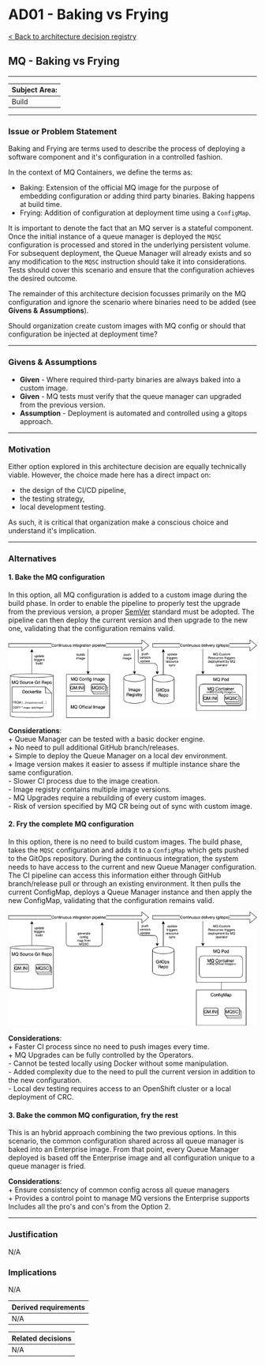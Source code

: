 # AD01 - Baking vs Frying

<!--- cSpell:ignore  pipelinerun mqsc msqc runmqsc dockerconfigjson queuemanager QMID podman ibmgaragecloud cntk cnkt eventid gitrevision gitrepositoryurl odowdaibm MQSC replicaset eventlistener triggerbinding triggertemplate mqcicd qmgr Artifactory configmaps OIDC CHLAUTH templating sealedsecret jmeter -->

[< Back to architecture decision registry](index.md)

## MQ - Baking vs Frying

***
|  **Subject Area:**      |
|-------------------------|
|    Build                |

***
### Issue or Problem Statement

Baking and Frying are terms used to describe the process of deploying a software component and it's configuration in a controlled fashion.

In the context of MQ Containers, we define the terms as:

* Baking: Extension of the official MQ image for the purpose of embedding configuration or adding third party binaries.  Baking happens at build time.
* Frying: Addition of configuration at deployment time using a `ConfigMap`.

It is important to denote the fact that an MQ server is a stateful component.  Once the initial instance of a queue manager is deployed the `MQSC` configuration is processed and stored in the underlying persistent volume.  For subsequent deployment, the Queue Manager will already exists and so any modification to the `MQSC` instruction should take it into considerations.  Tests should cover this scenario and ensure that the configuration achieves the desired outcome.  

The remainder of this architecture decision focusses primarily on the MQ configuration and ignore the scenario where binaries need to be added (see **Givens & Assumptions**).

Should organization create custom images with MQ config or should that configuration be injected at deployment time?

***
### Givens & Assumptions

* **Given** - Where required third-party binaries are always baked into a custom image.
* **Given** - MQ tests must verify that the queue manager can upgraded from the previous version.
* **Assumption** - Deployment is automated and controlled using a gitops approach.

***
### Motivation

Either option explored in this architecture decision are equally technically viable.  However, the choice made here has a direct impact on:
* the design of the CI/CD pipeline,
* the testing strategy,
* local development testing.

As such, it is critical that organization make a conscious choice and understand it's implication.

***

### Alternatives

#### 1. Bake the MQ configuration
In this option, all MQ configuration is added to  a custom image during the build phase.
In order to enable the pipeline to properly test the upgrade from the previous version, a proper [SemVer](https://semver.org/) standard must be adopted.  The pipeline can then deploy the current version and then upgrade to the new one, validating that the configuration remains valid.

![Baking configuration](images/baking.png)  
  
**Considerations**:  
\+ Queue Manager can be tested with a basic docker engine.  
\+ No need to pull additional GitHub branch/releases.  
\+ Simple to deploy the Queue Manager on a local dev environment.  
\+ Image version makes it easier to assess if multiple instance share the same configuration.  
\- Slower CI process due to the image creation.  
\- Image registry contains multiple image versions.  
\- MQ Upgrades require a rebuilding of every custom images.  
\- Risk of version specified by MQ CR being out of sync with custom image.  

#### 2. Fry the complete MQ configuration
In this option, there is no need to build custom images.  The build phase, takes the `MQSC` configuration and adds it to a `ConfigMap` which gets pushed to the GitOps repository.  During the continuous integration, the system needs to have access to the current and new Queue Manager configuration.  The CI pipeline can access this information either through GitHub branch/release pull or through an existing environment.  It then pulls the current ConfigMap, deploys a Queue Manager instance and then apply the new ConfigMap, validating that the configuration remains valid.
  
![Frying configuration](images/frying.png)  
  
**Considerations**:  
\+ Faster CI process since no need to push images every time.  
\+ MQ Upgrades can be fully controlled by the Operators.  
\- Cannot be tested locally using Docker without some manipulation.  
\- Added complexity due to the need to pull the current version in addition to the new configuration.  
\- Local dev testing requires access to an OpenShift cluster or a local deployment of CRC.  

#### 3. Bake the common MQ configuration, fry the rest  
This is an hybrid approach combining the two previous options. In this scenario, the common configuration shared across all queue manager is baked into an Enterprise image. From that point, every Queue Manager deployed is based off the Enterprise image and all configuration unique to a queue manager is fried.

**Considerations**:  
\+ Ensure consistency of common config across all queue managers  
\+ Provides a control point to manage MQ versions the Enterprise supports  
Includes all the pro's and con's from the Option 2.  

***

### Justification
N/A

### Implications
N/A

| Derived requirements |
|----------------------|
| N/A                  |

| Related decisions    |
|----------------------|
|  N/A                 |